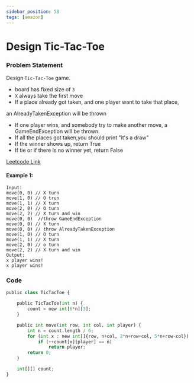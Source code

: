 ```yaml
---
sidebar_position: 58
tags: [amazon]
---
```


# Design Tic-Tac-Toe

### Problem Statement

Design `Tic-Tac-Toe` game.

- board has fixed size of `3`
- `X` always take the first move
- If a place already got taken, and one player want to take that place,

an AlreadyTakenException will be thrown

- If one player wins, and somebody try to make another move, a GameEndException will be thrown.
- If all the places got taken,you should print "it's a draw"
- If the winner shows up, return True
- If tie or if there is no winner yet, return False

[Leetcode Link](https://leetcode.com/problems/design-tic-tac-toe)

#### Example 1:

```
Input:
move(0, 0) // X turn
move(1, 0) // O trun
move(1, 1) // X turn
move(2, 0) // O turn
move(2, 2) // X turn and win
move(0, 0)  //throw GameEndException
move(0, 0) // X turn
move(0, 0) // throw AlreadyTakenException
move(1, 0) // O turn
move(1, 1) // X turn
move(2, 0) // o turn
move(2, 2) // X turn and win
Output:
x player wins!
x player wins!
```

### Code

```python title="Python Code"
public class TicTacToe {

    public TicTacToe(int n) {
        count = new int[6*n][3];
    }

    public int move(int row, int col, int player) {
        int n = count.length / 6;
        for (int x : new int[]{row, n+col, 2*n+row+col, 5*n+row-col})
            if (++count[x][player] == n)
                return player;
        return 0;
    }

    int[][] count;
}
```
